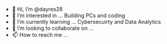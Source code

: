 - 👋 Hi, I’m @dayres28
- 👀 I’m interested in ... Building PCs and coding
- 🌱 I’m currently learning ... Cybersecuirty and Data Analytics
- 💞️ I’m looking to collaborate on ... 
- 📫 How to reach me ...

<!---
dayres28/dayres28 is a ✨ special ✨ repository because its `README.md` (this file) appears on your GitHub profile.
You can click the Preview link to take a look at your changes.
--->
